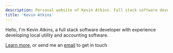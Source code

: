 ```yaml
---
description: Personal website of Kevin Atkins. Full stack software developer from Marquette, MI
title: 'Kevin Atkins'
---
```


<div class="prose prose-sm md:prose dark:prose-invert md:dark:prose-invert">
    <p>Hello, I'm Kevin Atkins, a full stack software developer with experience developing local utility and accounting software.</[p]>
    <br>
    <p><a href="/about-me">Learn more</a>, or send me an <a href="mailto:atkins.e.kevin@gmail.com">email</a> to get in touch</p>
</div>